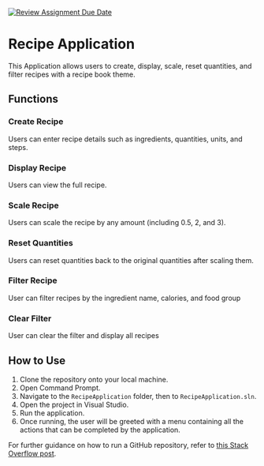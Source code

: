 [![Review Assignment Due Date](https://classroom.github.com/assets/deadline-readme-button-24ddc0f5d75046c5622901739e7c5dd533143b0c8e959d652212380cedb1ea36.svg)](https://classroom.github.com/a/_HngrSiy)
# Recipe Application

This Application allows users to create, display, scale, reset quantities, and filter recipes with a recipe book theme.

## Functions

### Create Recipe
Users can enter recipe details such as ingredients, quantities, units, and steps.

### Display Recipe
Users can view the full recipe.

### Scale Recipe
Users can scale the recipe by any amount (including 0.5, 2, and 3).

### Reset Quantities
Users can reset quantities back to the original quantities after scaling them.

### Filter Recipe
User can filter recipes by the ingredient name, calories, and food group

### Clear Filter
User can clear the filter and display all recipes

## How to Use

1. Clone the repository onto your local machine.
2. Open Command Prompt.
3. Navigate to the `RecipeApplication` folder, then to `RecipeApplication.sln`.
4. Open the project in Visual Studio.
5. Run the application.
6. Once running, the user will be greeted with a menu containing all the actions that can be completed by the application.

For further guidance on how to run a GitHub repository, refer to [this Stack Overflow post](https://stackoverflow.com/questions/59815504/how-to-run-a-github-repository#:~:text=In%20order%20to%20run%20any,git%20installed%20on%20your%20computer).
